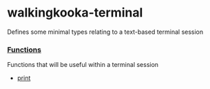 # walkingkooka-terminal
Defines some minimal types relating to a text-based terminal session

### [Functions](https://github.com/mP1/walkingkooka-tree/blob/master/src/main/java/walkingkooka/tree/expression/function/ExpressionFunction.java)

Functions that will be useful within a terminal session

- [print](https://github.com/mP1/walkingkooka-terminal/tree/master/src/main/java/walkingkooka/terminal/expression/function/TerminalExpressionFunctionPrint.java)